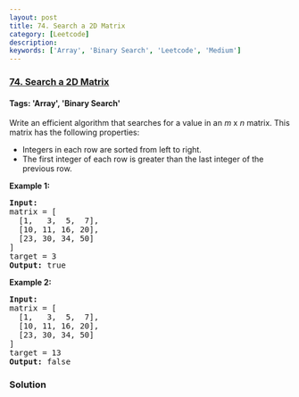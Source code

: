 ```yaml
---
layout: post
title: 74. Search a 2D Matrix
category: [Leetcode]
description: 
keywords: ['Array', 'Binary Search', 'Leetcode', 'Medium']
---
```

### [74. Search a 2D Matrix](https://leetcode.com/problems/search-a-2d-matrix)

#### Tags: 'Array', 'Binary Search'

<div class="content__u3I1 question-content__JfgR"><div><p>Write an efficient algorithm that searches for a value in an <em>m</em> x <em>n</em> matrix. This matrix has the following properties:</p>
<ul>
<li>Integers in each row are sorted from left to right.</li>
<li>The first integer of each row is greater than the last integer of the previous row.</li>
</ul>
<p><strong>Example 1:</strong></p>
<pre><strong>Input:</strong>
matrix = [
  [1,   3,  5,  7],
  [10, 11, 16, 20],
  [23, 30, 34, 50]
]
target = 3
<strong>Output:</strong> true
</pre>
<p><strong>Example 2:</strong></p>
<pre><strong>Input:</strong>
matrix = [
  [1,   3,  5,  7],
  [10, 11, 16, 20],
  [23, 30, 34, 50]
]
target = 13
<strong>Output:</strong> false</pre>
</div></div>

### Solution

